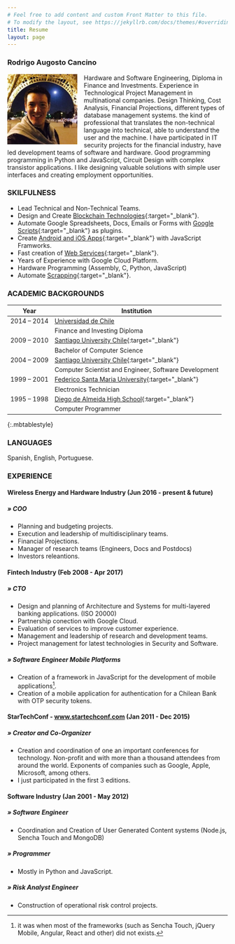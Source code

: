 ```yaml
---
# Feel free to add content and custom Front Matter to this file.
# To modify the layout, see https://jekyllrb.com/docs/themes/#overriding-theme-defaults
title: Resume
layout: page
---
```

### Rodrigo Augosto Cancino

<img src="/assets/coto.jpg" width="160" height="160" style="float: left; margin-right: 15px;"/> Hardware and Software Engineering, Diploma in Finance and Investments. Experience in Technological Project Management in multinational companies. Design Thinking, Cost Analysis, Financial Projections, different types of database management systems. the kind of professional that translates the non-technical language into technical, able to understand the user and the machine. I have participated in IT security projects for the financial industry, have led development teams of software and hardware. Good programming programming in Python and JavaScript, Circuit Design with complex transistor applications. I like designing valuable solutions with simple user interfaces and creating employment opportunities.


### SKILFULNESS

- Lead Technical and Non-Technical Teams.
- Design and Create [Blockchain Technologies](http://bit.ly/cryptocurrency_programming){:target="_blank"}.
- Automate Google Spreadsheets, Docs, Emails or Forms with [Google Scripts](http://bit.ly/google_script_programming){:target="_blank"} as plugins.
- Create [Android and iOS Apps](http://bit.ly/mob_apps_programming){:target="_blank"} with JavaScript Framworks.
- Fast creation of [Web Services](http://bit.ly/rest_programming){:target="_blank"}.
- Years of Experience with Google Cloud Platform.
- Hardware Programming (Assembly, C, Python, JavaScript)
- Automate [Scrapping][quora_s]{:target="_blank"}.


### ACADEMIC BACKGROUNDS

| Year | Institution |
| --- | --- |
| 2014 – 2014 | [Universidad de Chile][fen]​  |
|  | Finance and Investing Diploma |
| 2009 – 2010 | [Santiago University Chile][usach]{:target="_blank"} |
|  | Bachelor of Computer Science |
| 2004 – 2009 | [Santiago University Chile][usach]{:target="_blank"} |
|  | Computer Scientist and Engineer, Software Development |
| 1999 – 2001 | [Federico Santa Maria University][usm]{:target="_blank"} |
|  | Electronics Technician |
| 1995 – 1998 | [Diego de Almeida High School][lda]{:target="_blank"} |
|  | Computer Programmer |
{:.mbtablestyle}

    
### LANGUAGES

Spanish, English, Portuguese.

### EXPERIENCE

#### Wireless Energy and Hardware Industry (Jun 2016 - present & future)
##### » COO

- Planning and budgeting projects.
- Execution and leadership of multidisciplinary teams.
- Financial Projections.
- Manager of research teams (Engineers, Docs and Postdocs)
- Investors releantions.

#### Fintech Industry (Feb 2008 - Apr 2017)
##### » CTO
- Design and planning of Architecture and Systems for multi-layered banking applications. (ISO 20000)
- Partnership conection with Google Cloud.
- Evaluation of services to improve customer experience.
- Management and leadership of research and development teams.
- Project management for latest technologies in Security and Software.

##### » Software Engineer Mobile Platforms
- Creation of a framework in JavaScript for the development of mobile applications[^framework].
- Creation of a mobile application for authentication for a Chilean Bank with OTP security tokens. 

#### StarTechConf -​ ​www.startechconf.com (Jan 2011 - Dec 2015)
##### » Creator and Co-Organizer
- Creation and coordination of one an important conferences for technology. Non-profit and with more than a thousand attendees from around the world. Exponents of companies such as Google, Apple, Microsoft, among others.
- I just participated in the first 3 editions.

#### Software Industry (Jan 2001 - May 2012)
##### » Software Engineer
- Coordination and Creation of User Generated Content systems (Node.js, Sencha Touch and MongoDB)

##### » Programmer
- Mostly in Python and JavaScript.

##### » Risk Analyst Engineer
- Construction of operational risk control projects.


[^framework]: it was when most of the frameworks (such as Sencha Touch, jQuery Mobile, Angular, React and other) did not exists.

[usach]: http://www.usach.cl​
[usm]: http://www.utfsm.cl​
[fen]: http://www.fen.uchile.cl
[t_coto]: https://www.twitter.com/coto
[g_coto]: https://www.github.com/coto
[quora_s]: https://www.quora.com/What-is-the-coolest-thing-you-have-ever-created-alone-as-a-programmer/answer/Coto-Augosto
[quora]: https://www.quora.com/Coto-Augosto
[lda]: http://fees.cl/lda/
